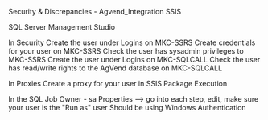 Security & Discrepancies - Agvend_Integration SSIS

SQL Server Management Studio

In Security
Create the user under Logins on MKC-SSRS
Create credentials for your user on MKC-SSRS
Check the user has sysadmin privileges to MKC-SSRS
Create the user under Logins on MKC-SQLCALL
Check the user has read/write rights to the AgVend database on MKC-SQLCALL


In Proxies
Create a proxy for your user in SSIS Package Execution

In the SQL Job
Owner - sa
Properties --> go into each step, edit, make sure your user is the "Run as" user
Should be using Windows Authentication